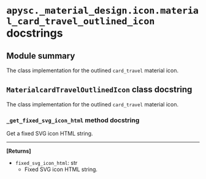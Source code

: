 # `apysc._material_design.icon.material_card_travel_outlined_icon` docstrings

## Module summary

The class implementation for the outlined `card_travel` material icon.

## `MaterialcardTravelOutlinedIcon` class docstring

The class implementation for the outlined `card_travel` material icon.

### `_get_fixed_svg_icon_html` method docstring

Get a fixed SVG icon HTML string.<hr>

**[Returns]**

- `fixed_svg_icon_html`: str
  - Fixed SVG icon HTML string.
